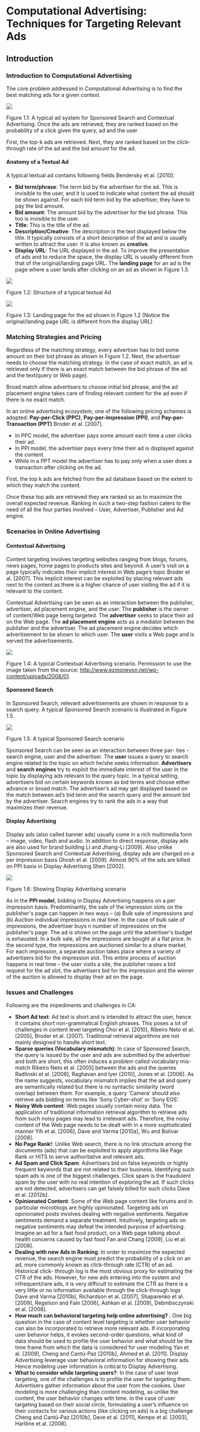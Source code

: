 # Computational Advertising: Techniques for Targeting Relevant Ads
## Introduction
### Introduction to Computational Advertising
The core problem addressed in Computational Advertising is to find the best matching ads for a given context.

![](http://ou8qjsj0m.bkt.clouddn.com//18-2-6/65396779.jpg)

Figure 1.1: A typical ad system for Sponsored Search and Contextual Advertising: Once the ads are retrieved, they are ranked based on the probability of a click given the query, ad and the user

First, the top-k ads are retrieved. Next, they are ranked based on the click-through rate of the ad and the bid amount for the ad.

#### Anatomy of a Textual Ad
A typical textual ad contains following fields Bendersky et al. [2010]:

- **Bid term/phrase**: The term bid by the advertiser for the ad. This is invisible to the user, and it is used to indicate what content the ad should be shown against. For each bid term bid by the advertiser, they have to pay the bid amount.
- **Bid amount**: The amount bid by the advertiser for the bid phrase. This too is invisible to the user.
- **Title**: This is the title of the ad.
- **Description/Creative**: The description is the text displayed below the title. It typically consists of a short description of the ad and is usually written to attract the user. It is also known as **creative**.
- **Display URL**: The URL displayed in the ad. To improve the presentation of ads and to reduce the space, the display URL is usually different from that of the original/landing page URL. The **landing page** for an ad is the page where a user lands after clicking on an ad as shown in Figure 1.3.

![](http://ou8qjsj0m.bkt.clouddn.com//18-2-6/2431497.jpg)

Figure 1.2: Structure of a typical textual Ad

![](http://ou8qjsj0m.bkt.clouddn.com//18-2-6/73983040.jpg)

Figure 1.3: Landing page for the ad shown in Figure 1.2 (Notice the original/landing page URL is different from the display URL)

### Matching Strategies and Pricing
Regardless of the matching strategy, every advertiser has to bid some amount on their bid phrase as shown in Figure 1.2. Next, the advertiser needs to choose the matching strategy. In the case of exact match, an ad is retrieved only if there is an exact match between the bid phrase of the ad and the text(query or Web page).

Broad match allow advertisers to choose initial bid phrase, and the ad placement engine takes care of finding relevant content for the ad even if there is no exact match.

In an online advertising ecosystem, one of the following pricing schemes is adopted: **Pay-per-Click (PPC)**, **Pay-per-Impression (PPI)**, and **Pay-per-Transaction (PPT)** Broder et al. [2007]. 
- In PPC model, the advertiser pays some amount each time a user clicks their ad. 
- In PPI model, the advertiser pays every time their ad is displayed against the content. 
- While in a PPT model the advertiser has to pay only when a user does a transaction after clicking on the ad.

First, the top k ads are fetched from the ad database based on the extent to which they match the content.

Once these top ads are retrieved they are ranked so as to maximize the overall expected revenue. Ranking in such a two-step fashion caters to the need of all the four parties involved – User, Advertiser, Publisher and Ad engine.

### Scenarios in Online Advertising
#### Contextual Advertising
Content targeting involves targeting websites ranging from blogs, forums, news pages, home pages to products sites and beyond. A user’s visit on a page typically indicates their implicit interest in Web page’s topic Broder et al. [2007]. This implicit interest can be exploited by placing relevant ads next to the content as there is a higher chance of user visiting the ad if it is relevant to the content.

Contextual Advertising can be seen as an interaction between the publisher, advertiser, ad placement engine, and the user. The **publisher** is the owner of content/Web page being targeted. The **advertiser** seeks to place their ad on the Web page. The **ad placement engine** acts as a mediator between the publisher and the advertiser. The ad placement engine decides which advertisement to be shown to which user. The **user** visits a Web page and is served the advertisements.

![](http://ou8qjsj0m.bkt.clouddn.com//18-2-6/35494073.jpg)

Figure 1.4: A typical Contextual Advertising scenario. Permission to use the image taken from the source: http://www.ezmoneyon.net/wp-content/uploads/2008/01.

#### Sponsored Search
In Sponsored Search, relevant advertisements are shown in response to a search query. A typical Sponsored Search scenario is illustrated in Figure 1.5.

![](http://ou8qjsj0m.bkt.clouddn.com//18-2-6/95201101.jpg)

Figure 1.5: A typical Sponsored Search scenario

Sponsored Search can be seen as an interaction between three par- ties - search engine, user and the advertiser. The **user** issues a query to search engine related to the topic on which he/she seeks information. **Advertisers** and **search engines** try to exploit the immediate interest of the user in the topic by displaying ads relevant to the query topic. In a typical setting, advertisers bid on certain keywords known as bid terms and choose either advance or broad match. The advertiser’s ad may get displayed based on the match between ad’s bid term and the search query and the amount bid by the advertiser. Search engines try to rank the ads in a way that maximizes their revenue.

#### Display Advertising
Display ads (also called banner ads) usually come in a rich multimedia form – image, video, flash and audio. In addition to direct response, display ads are also used for brand building Li and Jhang-Li [2009]. Also unlike Sponsored Search and Contextual Advertising, display ads are charged on a per impression basis Ghosh et al. [2009]. Almost 90% of the ads are billed on PPI basis in Display Advertising Shen [2002].

![](http://ou8qjsj0m.bkt.clouddn.com//18-2-6/32376661.jpg)

Figure 1.6: Showing Display Advertising scenario

As in the **PPI model**, bidding in Display Advertising happens on a per impression basis. Predominantly, the sale of the impression slots on the publisher's page can happen in two ways – (a) Bulk sale of impressions and (b) Auction individual impressions in real time. In the case of bulk sale of impressions, the advertiser buys n number of impressions on the publisher's page. The ad is shown on the page until the advertiser's budget is exhausted. In a bulk sale, all the impressions are bought at a flat price. In the second type, the impressions are auctioned similar to a share market. For each impression, a separate auction takes place where a variety of advertisers bid for the impression slot. This entire process of auction happens in real time – the user visits a site, the publisher raises a bid request for the ad slot, the advertisers bid for the impression and the winner of the auction is allowed to display their ad on the page. 

### Issues and Challenges
Following are the impediments and challenges in CA:

- **Short Ad text**: Ad text is short and is intended to attract the user, hence it contains short non-grammatical English phrases. This poses a lot of challenges in content level targeting Choi et al. [2010], Ribeiro Neto et al. [2005], Broder et al. [2007]. Traditional retrieval algorithms are not mainly designed to handle short text.
- **Sparse queries (Vocabulary mismatch)**: In case of Sponsored Search, the query is issued by the user and ads are submitted by the advertiser and both are short, this often induces a problem called vocabulary mis-match Ribeiro Neto et al. [2005] between the ads and the queries Radlinski et al. [2008], Raghavan and Iyer [2010], Jones et al. [2006]. As the name suggests, vocabulary mismatch implies that the ad and query are semantically related but there is no syntactic similarity (word overlap) between them. For example, a query ‘Camera’ should also retrieve ads bidding on terms like ‘Sony Cyber-shot’ or ‘Sony EOS’.
- **Noisy Web content**: Web pages usually contain noisy data. The application of traditional information retrieval algorithm to retrieve ads from such noisy pages may lead to irrelevant ads. Therefore, the noisy content of the Web page needs to be dealt with in a more sophisticated manner Yih et al. [2006], Dave and Varma [2010a], Wu and Bolivar [2008].
- **No Page Rank!**: Unlike Web search, there is no link structure among the documents (ads) that can be exploited to apply algorithms like Page Rank or HITS to serve authoritative and relevant ads.
- **Ad Spam and Click Spam**: Advertisers bid on false keywords or highly frequent keywords that are not related to their business. Identifying such spam ads is one of the biggest challenges. Click spam is the fraudulent spam by the user with no real intention of exploring the ad. If such clicks are not detected, advertisers can get falsely billed for such clicks Dave et al. [2012b].
- **Opinionated Content**: Some of the Web page content like forums and in particular microblogs are highly opinionated. Targeting ads on opinionated posts involves dealing with negative sentiments. Negative sentiments demand a separate treatment. Intuitively, targeting ads on negative sentiments may defeat the intended purpose of advertising. Imagine an ad for a fast food product, on a Web page talking about health concerns caused by fast food Fan and Chang [2009], Liu et al. [2008].
- **Dealing with new Ads in Ranking**: In order to maximize the expected revenue, the search engine must predict the probability of a click on an ad, more commonly known as click-through rate (CTR) of an ad. Historical click- through log is the most obvious proxy for estimating the CTR of the ads. However, for new ads entering into the system and infrequent/rare ads, it is very difficult to estimate the CTR as there is a very little or no information available through the click-through logs Dave and Varma [2010b], Richardson et al. [2007], Shaparenko et al. [2009], Regelson and Fain [2006], Ashkan et al. [2009], Debmbsczynski et al. [2008].
- **How much can behavioral targeting help online advertising?** : One big question in the case of content level targeting is whether user behavior can also be incorporated to retrieve more relevant ads. If incorporating user behavior helps, it evokes second-order questions, what kind of data should be used to profile the user behavior and what should be the time frame from which the data is considered for user modeling Yan et al. [2009], Cheng and Cantú-Paz [2010b], Ahmed et al. [2011]. Display Advertising leverage user behavioral information for showing their ads. Hence modeling user information is critical to Display Advertising.
- **What to consider while targeting users?**: In the case of user level targeting, one of the challenges is to profile the user for targeting them. Advertisers gather information about the user from the cookies. User modeling is more challenging than content modeling, as unlike the content, the user behavior changes with time. In the case of user targeting based on their social circle, formulating a user’s influence on their contacts for various actions (like clicking on ads) is a big challenge Cheng and Cantú-Paz [2010b], Dave et al. [2011], Kempe et al. [2003], Hartline et al. [2008].
